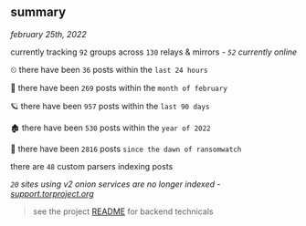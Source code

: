 
## summary
_february 25th, 2022_

currently tracking `92` groups across `130` relays & mirrors - _`52` currently online_

⏲ there have been `36` posts within the `last 24 hours`

🦈 there have been `269` posts within the `month of february`

🪐 there have been `957` posts within the `last 90 days`

🏚 there have been `530` posts within the `year of 2022`

🦕 there have been `2816` posts `since the dawn of ransomwatch`

there are `48` custom parsers indexing posts

_`20` sites using v2 onion services are no longer indexed - [support.torproject.org](https://support.torproject.org/onionservices/v2-deprecation/)_

> see the project [README](https://github.com/thetanz/ransomwatch#ransomwatch--) for backend technicals
